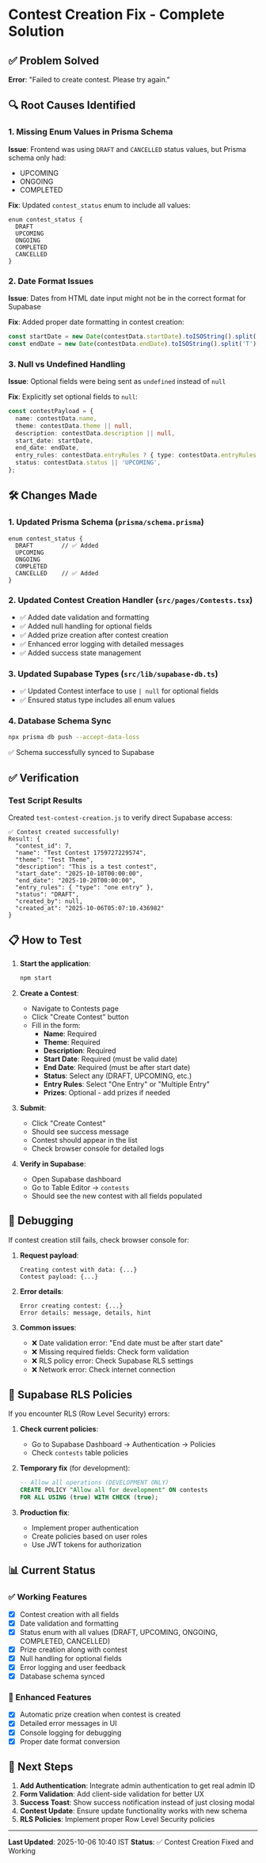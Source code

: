 # Contest Creation Fix - Complete Solution

## ✅ Problem Solved
**Error**: "Failed to create contest. Please try again."

## 🔍 Root Causes Identified

### 1. Missing Enum Values in Prisma Schema
**Issue**: Frontend was using `DRAFT` and `CANCELLED` status values, but Prisma schema only had:
- UPCOMING
- ONGOING  
- COMPLETED

**Fix**: Updated `contest_status` enum to include all values:
```prisma
enum contest_status {
  DRAFT
  UPCOMING
  ONGOING
  COMPLETED
  CANCELLED
}
```

### 2. Date Format Issues
**Issue**: Dates from HTML date input might not be in the correct format for Supabase

**Fix**: Added proper date formatting in contest creation:
```typescript
const startDate = new Date(contestData.startDate).toISOString().split('T')[0];
const endDate = new Date(contestData.endDate).toISOString().split('T')[0];
```

### 3. Null vs Undefined Handling
**Issue**: Optional fields were being sent as `undefined` instead of `null`

**Fix**: Explicitly set optional fields to `null`:
```typescript
const contestPayload = {
  name: contestData.name,
  theme: contestData.theme || null,
  description: contestData.description || null,
  start_date: startDate,
  end_date: endDate,
  entry_rules: contestData.entryRules ? { type: contestData.entryRules } : null,
  status: contestData.status || 'UPCOMING',
};
```

## 🛠️ Changes Made

### 1. Updated Prisma Schema (`prisma/schema.prisma`)
```prisma
enum contest_status {
  DRAFT        // ✅ Added
  UPCOMING
  ONGOING
  COMPLETED
  CANCELLED    // ✅ Added
}
```

### 2. Updated Contest Creation Handler (`src/pages/Contests.tsx`)
- ✅ Added date validation and formatting
- ✅ Added null handling for optional fields
- ✅ Added prize creation after contest creation
- ✅ Enhanced error logging with detailed messages
- ✅ Added success state management

### 3. Updated Supabase Types (`src/lib/supabase-db.ts`)
- ✅ Updated Contest interface to use `| null` for optional fields
- ✅ Ensured status type includes all enum values

### 4. Database Schema Sync
```bash
npx prisma db push --accept-data-loss
```
✅ Schema successfully synced to Supabase

## ✅ Verification

### Test Script Results
Created `test-contest-creation.js` to verify direct Supabase access:
```
✅ Contest created successfully!
Result: {
  "contest_id": 7,
  "name": "Test Contest 1759727229574",
  "theme": "Test Theme",
  "description": "This is a test contest",
  "start_date": "2025-10-10T00:00:00",
  "end_date": "2025-10-20T00:00:00",
  "entry_rules": { "type": "one entry" },
  "status": "DRAFT",
  "created_by": null,
  "created_at": "2025-10-06T05:07:10.436982"
}
```

## 📋 How to Test

1. **Start the application**:
   ```bash
   npm start
   ```

2. **Create a Contest**:
   - Navigate to Contests page
   - Click "Create Contest" button
   - Fill in the form:
     - **Name**: Required
     - **Theme**: Required
     - **Description**: Required
     - **Start Date**: Required (must be valid date)
     - **End Date**: Required (must be after start date)
     - **Status**: Select any (DRAFT, UPCOMING, etc.)
     - **Entry Rules**: Select "One Entry" or "Multiple Entry"
     - **Prizes**: Optional - add prizes if needed

3. **Submit**:
   - Click "Create Contest"
   - Should see success message
   - Contest should appear in the list
   - Check browser console for detailed logs

4. **Verify in Supabase**:
   - Open Supabase dashboard
   - Go to Table Editor → `contests`
   - Should see the new contest with all fields populated

## 🐛 Debugging

If contest creation still fails, check browser console for:

1. **Request payload**:
   ```
   Creating contest with data: {...}
   Contest payload: {...}
   ```

2. **Error details**:
   ```
   Error creating contest: {...}
   Error details: message, details, hint
   ```

3. **Common issues**:
   - ❌ Date validation error: "End date must be after start date"
   - ❌ Missing required fields: Check form validation
   - ❌ RLS policy error: Check Supabase RLS settings
   - ❌ Network error: Check internet connection

## 🔐 Supabase RLS Policies

If you encounter RLS (Row Level Security) errors:

1. **Check current policies**:
   - Go to Supabase Dashboard → Authentication → Policies
   - Check `contests` table policies

2. **Temporary fix** (for development):
   ```sql
   -- Allow all operations (DEVELOPMENT ONLY)
   CREATE POLICY "Allow all for development" ON contests
   FOR ALL USING (true) WITH CHECK (true);
   ```

3. **Production fix**:
   - Implement proper authentication
   - Create policies based on user roles
   - Use JWT tokens for authorization

## 📊 Current Status

### ✅ Working Features
- [x] Contest creation with all fields
- [x] Date validation and formatting
- [x] Status enum with all values (DRAFT, UPCOMING, ONGOING, COMPLETED, CANCELLED)
- [x] Prize creation along with contest
- [x] Null handling for optional fields
- [x] Error logging and user feedback
- [x] Database schema synced

### 🔄 Enhanced Features
- [x] Automatic prize creation when contest is created
- [x] Detailed error messages in UI
- [x] Console logging for debugging
- [x] Proper date format conversion

## 🎯 Next Steps

1. **Add Authentication**: Integrate admin authentication to get real admin ID
2. **Form Validation**: Add client-side validation for better UX
3. **Success Toast**: Show success notification instead of just closing modal
4. **Contest Update**: Ensure update functionality works with new schema
5. **RLS Policies**: Implement proper Row Level Security policies

---
**Last Updated**: 2025-10-06 10:40 IST
**Status**: ✅ Contest Creation Fixed and Working
